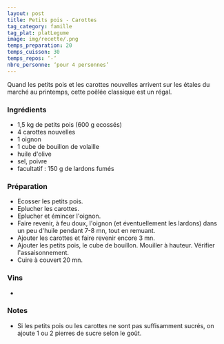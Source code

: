 ```yaml
---
layout: post
title: Petits pois - Carottes
tag_category: famille
tag_plat: platLegume
image: img/recette/.png
temps_preparation: 20
temps_cuisson: 30
temps_repos: ‘-‘
nbre_personne: ‘pour 4 personnes’
---
```

Quand les petits pois et les carottes nouvelles arrivent sur les étales du marché au printemps, cette poêlée classique est un régal.

### Ingrédients
* 1,5 kg de petits pois (600 g ecossés)
* 4 carottes nouvelles
* 1 oignon
* 1 cube de bouillon de volaille
* huile d'olive
* sel, poivre
* facultatif : 150 g de lardons fumés

### Préparation
* Ecosser les petits pois.
* Eplucher les carottes.
* Eplucher et émincer l'oignon.
* Faire revenir, à feu doux, l'oignon (et éventuellement les lardons) dans un peu d'huile pendant 7-8 mn, tout en remuant.
* Ajouter les carottes et faire revenir encore 3 mn.
* Ajouter les petits pois, le cube de bouillon. Mouiller à hauteur. Vérifier l'assaisonnement.
* Cuire à couvert 20 mn.  

### Vins
*

### Notes
* Si les petits pois ou les carottes ne sont pas suffisamment sucrés, on ajoute 1 ou 2 pierres de sucre selon le goût.
